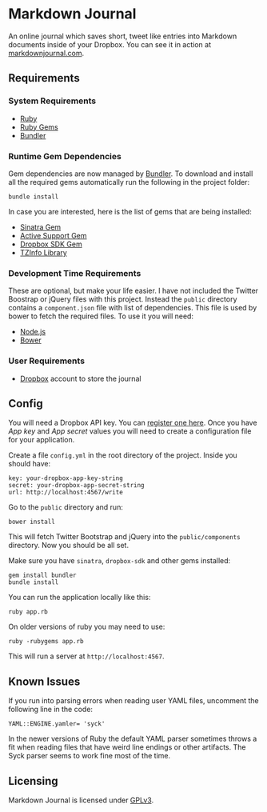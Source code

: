 Markdown Journal
================

An online journal which saves short, tweet like entries into Markdown documents inside of your Dropbox. You can see it in action at [markdownjournal.com][mj].

Requirements
------------

### System Requirements

* [Ruby][rb]
* [Ruby Gems][gm]
* [Bundler][bu]

### Runtime Gem Dependencies

Gem dependencies are now managed by [Bundler][bu]. To download and install all the required gems automatically run the following in the project folder:

    bundle install

In case you are interested, here is the list of gems that are being installed:

* [Sinatra Gem][sn]
* [Active Support Gem][as]
* [Dropbox SDK Gem][db]
* [TZInfo Library][tz]

### Development Time Requirements

These are optional, but make your life easier. I have not included the Twitter Boostrap or jQuery files with this project. Instead the `public` directory contains a `component.json` file with list of dependencies. This file is used by bower to fetch the required files. To use it you will need:

* [Node.js][no]
* [Bower][bo]

### User Requirements

* [Dropbox][dx] account to store the journal

Config
------

You will need a Dropbox API key. You can [register one here][rg]. Once you have *App key* and *App secret* values you will need to create a configuration file for your application.

Create a file `config.yml` in the root directory of the project. Inside you should have:

    key: your-dropbox-app-key-string
    secret: your-dropbox-app-secret-string
    url: http://localhost:4567/write

Go to the `public` directory and run:

    bower install

This will fetch Twitter Bootstrap and jQuery into the `public/components` directory. Now you should be all set.

Make sure you have `sinatra`, `dropbox-sdk` and other gems installed:

    gem install bundler
    bundle install

You can run the application locally like this:

    ruby app.rb

On older versions of ruby you may need to use:

    ruby -rubygems app.rb

This will run a server at `http://localhost:4567`.

Known Issues
------------

If you run into parsing errors when reading user YAML files, uncomment the following line in the code:

    YAML::ENGINE.yamler= 'syck'

In the newer versions of Ruby the default YAML parser sometimes throws a fit when reading files that have weird line endings or other artifacts. The Syck parser seems to work fine most of the time.
    

Licensing
---

Markdown Journal is licensed under [GPLv3][gp].

[bu]: http://gembundler.com/
[mj]: http://markdownjournal.com
[rb]: http://ruby-lang.org
[gm]: http://rubygems.org/
[sn]: http://www.sinatrarb.com/
[dx]: http://www.dropbox.com
[db]: https://www.dropbox.com/developers/core/setup#ruby
[as]: http://rubygems.org/gems/activesupport
[no]: http://nodejs.org/
[bo]: http://twitter.github.com/bower/
[gp]: http://www.gnu.org/licenses/gpl-3.0-standalone.html
[tz]: http://tzinfo.rubyforge.org/

[rg]: https://www.dropbox.com/developers/apps
